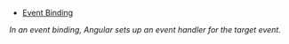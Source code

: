 

- [Event Binding](https://angular.io/guide/template-syntax#event-binding)



*In an event binding, Angular sets up an event handler for the target event.*

